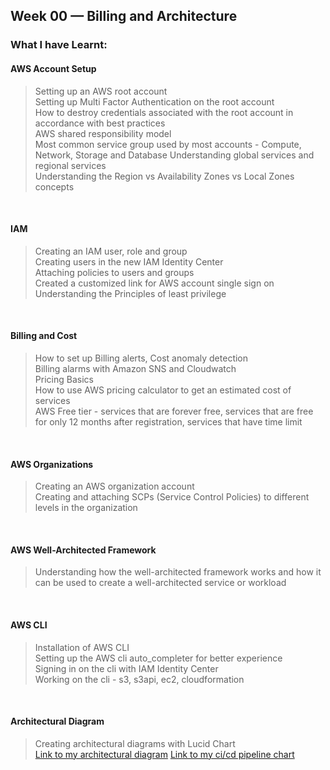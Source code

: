 ## Week 00 — Billing and Architecture

### What I have Learnt:

#### AWS Account Setup
> Setting up an AWS root account  
> Setting up Multi Factor Authentication on the root account  
> How to destroy credentials associated with the root account in accordance with best practices  
> AWS shared responsibility model  
> Most common service group used by most accounts - Compute, Network, Storage and Database
> Understanding global services and regional services  
> Understanding the Region vs Availability Zones vs Local Zones concepts

&nbsp;

#### IAM
> Creating an IAM user, role and group  
> Creating users in the new IAM Identity Center  
> Attaching policies to users and groups  
> Created a customized link for AWS account single sign on  
> Understanding the Principles of least privilege

&nbsp;

#### Billing and Cost
> How to set up Billing alerts, Cost anomaly detection  
> Billing alarms with Amazon SNS and Cloudwatch  
> Pricing Basics  
> How to use AWS pricing calculator to get an estimated cost of services  
> AWS Free tier - services that are forever free, services that are free for only 12 months after registration, services that have time limit

&nbsp;

#### AWS Organizations
> Creating an AWS organization account  
> Creating and attaching SCPs (Service Control Policies) to different levels in the organization

&nbsp;

#### AWS Well-Architected Framework
> Understanding how the well-architected framework works and how it can be used to create a well-architected service or workload

&nbsp;

#### AWS CLI
> Installation of AWS CLI  
> Setting up the AWS cli auto_completer for better experience  
> Signing in on the cli with IAM Identity Center  
> Working on the cli - s3, s3api, ec2, cloudformation

&nbsp;

#### Architectural Diagram
> Creating architectural diagrams with Lucid Chart  
> [Link to my architectural diagram](https://drive.google.com/file/d/12ASV-jlz36ileMOjMEYNKy0PGHwZGZQ4/view?usp=sharing)
> [Link to my ci/cd pipeline chart](https://drive.google.com/file/d/1l7CBUN1C7BdVwxTYbcuKQGyaWefxLfVq/view?usp=sharing)
